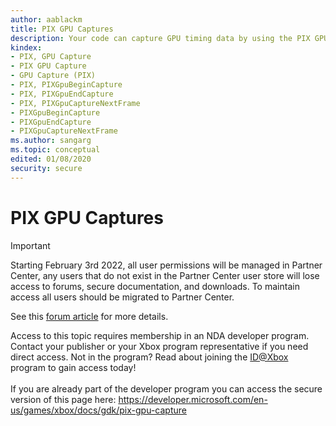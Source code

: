```yaml
---
author: aablackm
title: PIX GPU Captures
description: Your code can capture GPU timing data by using the PIX GPU Capture features.
kindex:
- PIX, GPU Capture
- PIX GPU Capture
- GPU Capture (PIX)
- PIX, PIXGpuBeginCapture
- PIX, PIXGpuEndCapture
- PIX, PIXGpuCaptureNextFrame
- PIXGpuBeginCapture
- PIXGpuEndCapture
- PIXGpuCaptureNextFrame
ms.author: sangarg
ms.topic: conceptual
edited: 01/08/2020
security: secure
---
```


# PIX GPU Captures
> [!IMPORTANT]
> Starting February 3rd 2022, all user permissions will be managed in Partner Center, any users that do not exist in the Partner Center user store will lose access to forums, secure documentation, and downloads. To maintain access all users should be migrated to Partner Center. <p></p>See this <a href="https://forums.xboxlive.com/articles/132187/breaking-change-user-access-for-forums-secure-docu.html">forum article</a> for more details.  

 Access to this topic requires membership in an NDA developer program. Contact your publisher or your Xbox program representative if you need direct access. Not in the program? Read about joining the <a href="https://www.xbox.com/Developers/id">ID@Xbox</a> program to gain access today!  <br/><br/>If you are already part of the developer program you can access the secure version of this page here: <a target="_blank" href="https://developer.microsoft.com/en-us/games/xbox/docs/gdk/pix-gpu-capture">https://developer.microsoft.com/en-us/games/xbox/docs/gdk/pix-gpu-capture</a>